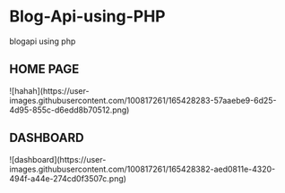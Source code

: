 # Blog-Api-using-PHP
blogapi using php
<h2>HOME PAGE</h2>
![hahah](https://user-images.githubusercontent.com/100817261/165428283-57aaebe9-6d25-4d95-855c-d6edd8b70512.png)
<h2>DASHBOARD</h2>
![dashboard](https://user-images.githubusercontent.com/100817261/165428382-aed0811e-4320-494f-a44e-274cd0f3507c.png)

